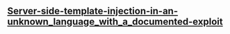 ## [Server-side-template-injection-in-an-unknown_language_with_a_documented-exploit](https://portswigger.net/web-security/server-side-template-injection/exploiting/lab-server-side-template-injection-in-an-unknown-language-with-a-documented-exploit)

